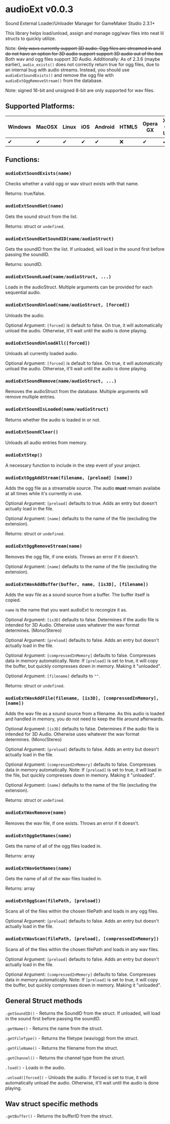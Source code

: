 # audioExt v0.0.3
 Sound External Loader/Unloader Manager for GameMaker Studio 2.3.1+
 
 This library helps load/unload, assign and manage ogg/wav files into neat lil structs to quickly utilize.

Note: ~~Only wavs currently support 3D audio. Ogg files are streamed in and do not have an option for 3D audio support support 3D audio out of the box~~ Both wav and ogg files support 3D Audio.
Additionally: As of 2.3.6 (maybe earlier), `audio_exists()` does not correctly return true for ogg files, due to an internal bug with audio streams.
Instead, you should use `audioExtSoundExists()` and remove the ogg file with `audioExtOggRemoveStream()` from the database.

Note: signed 16-bit and unsigned 8-bit are only supported for wav files.

## Supported Platforms:

| Windows | MacOSX | Linux | iOS | Android | HTML5 | Opera GX | Xbox One UWP |
| --- | --- | --- | --- | --- | --- | --- | --- |
|✔|✔|✔|✔|✔|❌|✔|✔|

## Functions: 

### `audioExtSoundExists(name)`

Checks whether a valid ogg or wav struct exists with that name.

Returns: true/false.

### `audioExtSoundGet(name)`

Gets the sound struct from the list.

Returns: struct or `undefined`.

### `audioExtSoundGetSoundID(name/audioStruct)`

Gets the soundID from the list. If unloaded, will load in the sound first before passing the soundID.

Returns: soundID.

### `audioExtSoundLoad(name/audioStruct, ...)`

Loads in the audioStruct. Multiple arguments can be provided for each sequential audio.

### `audioExtSoundUnload(name/audioStruct, [forced])`

Unloads the audio. 

Optional Argument: `[forced]` is default to false. On true, it will automatically unload the audio. Otherwise, it'll wait until the audio is done playing.

### `audioExtSoundUnloadAll([forced])`

Unloads all currently loaded audio. 

Optional Argument: `[forced]` is default to false. On true, it will automatically unload the audio. Otherwise, it'll wait until the audio is done playing.

### `audioExtSoundRemove(name/audioStruct, ...)` 

Removes the audioStruct from the database. Multiple arguments will remove multiple entries.

### `audioExtSoundIsLoaded(name/audioStruct)`

Returns whether the audio is loaded in or not.

### `audioExtSoundClear()`

Unloads all audio entries from memory. 

### `audioExtStep()`

A necessary function to include in the step event of your project.

### `audioExtOggAddStream(filename, [preload] [name])`

Adds the ogg file as a streamable source. The audio **must** remain availabe at all times while it's currently in use.

Optional Argument: `[preload]` defaults to true. Adds an entry but doesn't actually load in the file.

Optional Argument: `[name]` defaults to the name of the file (excluding the extension).

Returns: struct or `undefined`.

### `audioExtOggRemoveStream(name)`

Removes the ogg file, if one exists. Throws an error if it doesn't.

Optional Argument: `[name]` defaults to the name of the file (excluding the extension).

### `audioExtWavAddBuffer(buffer, name, [is3D], [filename])`

Adds the wav file as a sound source from a buffer. The buffer itself is copied. 

`name` is the name that you want audioExt to recongize it as.

Optional Argument: `[is3D]` defaults to false. Determines if the audio file is intended for 3D Audio. Otherwise uses whatever the wav format determines. (Mono/Stereo)

Optional Argument: `[preload]` defaults to false. Adds an entry but doesn't actually load in the file.

Optional Argument: `[compressedInMemory]` defaults to false. Compresses data in memory automatically. Note: If `[preload]` is set to true, it will copy the buffer, but quickly compresses down in memory. Making it "unloaded".

Optional Argument: `[filename]` defaults to `""`. 

Returns: struct or `undefined`.

### `audioExtWavAddFile(filename, [is3D], [compressedInMemory], [name])`

Adds the wav file as a sound source from a filename. As this audio is loaded and handled in memory, you do not need to keep the file around afterwards.

Optional Argument: `[is3D]` defaults to false. Determines if the audio file is intended for 3D Audio. Otherwise uses whatever the wav format determines. (Mono/Stereo)

Optional Argument: `[preload]` defaults to false. Adds an entry but doesn't actually load in the file.

Optional Argument: `[compressedInMemory]` defaults to false. Compresses data in memory automatically. Note: If `[preload]` is set to true, it will load in the file, but quickly compresses down in memory. Making it "unloaded".

Optional Argument: `[name]` defaults to the name of the file (excluding the extension).

Returns: struct or `undefined`.

### `audioExtWavRemove(name)`

Removes the wav file, if one exists. Throws an error if it doesn't.

### `audioExtOggGetNames(name)`

Gets the name of all of the ogg files loaded in.

Returns: array

### `audioExtWavGetNames(name)`

Gets the name of all of the wav files loaded in.

Returns: array

### `audioExtOggScan(filePath, [preload])`

Scans all of the files within the chosen filePath and loads in any ogg files.

Optional Argument: `[preload]` defaults to false. Adds an entry but doesn't actually load in the file.

### `audioExtWavScan(filePath, [preload], [compressedInMemory])`

Scans all of the files within the chosen filePath and loads in any wav files.

Optional Argument: `[preload]` defaults to false. Adds an entry but doesn't actually load in the file.

Optional Argument: `[compressedInMemory]` defaults to false. Compresses data in memory automatically. Note: If `[preload]` is set to true, it will copy the buffer, but quickly compresses down in memory. Making it "unloaded".

## General Struct methods

`.getSoundID()` - Returns the SoundID from the struct. If unloaded, will load in the sound first before passing the soundID.

`.getName()` - Returns the name from the struct.

`.getFileType()` - Returns the filetype (wav/ogg) from the struct.

`.getFileName()` - Returns the filename from the struct.

`.getChannel()` - Returns the channel type from the struct. 

`.load()` - Loads in the audio.

`.unload([forced])` - Unloads the audio. If forced is set to true, it will automatically unload the audio. Otherwise, it'll wait until the audio is done playing.

## Wav struct specific methods

`.getBuffer()` - Returns the bufferID from the struct.
